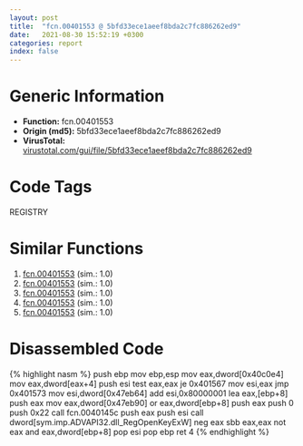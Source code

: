 ```yaml
---
layout: post
title:  "fcn.00401553 @ 5bfd33ece1aeef8bda2c7fc886262ed9"
date:   2021-08-30 15:52:19 +0300
categories: report
index: false
---
```


# Generic Information
- **Function:** fcn.00401553
- **Origin (md5):** 5bfd33ece1aeef8bda2c7fc886262ed9
- **VirusTotal:** [virustotal.com/gui/file/5bfd33ece1aeef8bda2c7fc886262ed9][virustotal_ref]

# Code Tags
<span class="tag" id="REGISTRY">REGISTRY</span>


# Similar Functions

1. [fcn.00401553][similar_1_ref] (sim.: 1.0)
2. [fcn.00401553][similar_2_ref] (sim.: 1.0)
3. [fcn.00401553][similar_3_ref] (sim.: 1.0)
4. [fcn.00401553][similar_4_ref] (sim.: 1.0)
5. [fcn.00401553][similar_5_ref] (sim.: 1.0)


# Disassembled Code

{% highlight nasm %}
push ebp
mov ebp,esp
mov eax,dword[0x40c0e4]
mov eax,dword[eax+4]
push esi
test eax,eax
je 0x401567
mov esi,eax
jmp 0x401573
mov esi,dword[0x47eb64]
add esi,0x80000001
lea eax,[ebp+8]
push eax
mov eax,dword[0x47eb90]
or eax,dword[ebp+8]
push eax
push 0
push 0x22
call fcn.0040145c
push eax
push esi
call dword[sym.imp.ADVAPI32.dll_RegOpenKeyExW]
neg eax
sbb eax,eax
not eax
and eax,dword[ebp+8]
pop esi
pop ebp
ret 4
{% endhighlight %}


[similar_1_ref]: /report/fcn.00401553@a80355b9dc44bcf04d9725001d7455b7
[similar_2_ref]: /report/fcn.00401553@d6ea03fac5cc8539ee4d47aca4467735
[similar_3_ref]: /report/fcn.00401553@3e325eb0547b921cde32ac52d0a0f75c
[similar_4_ref]: /report/fcn.00401553@dddb2d45bcd78e2cc2df460dd599efa4
[similar_5_ref]: /report/fcn.00401553@59b1876779e3211327c1a96e7e2c12c4
[virustotal_ref]: https://www.virustotal.com/gui/file/5bfd33ece1aeef8bda2c7fc886262ed9